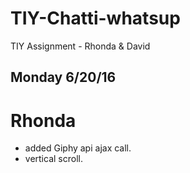 # TIY-Chatti-whatsup
TIY Assignment - Rhonda &amp; David

## Monday 6/20/16

# Rhonda

  * added Giphy api ajax call.
  * vertical scroll.

  
